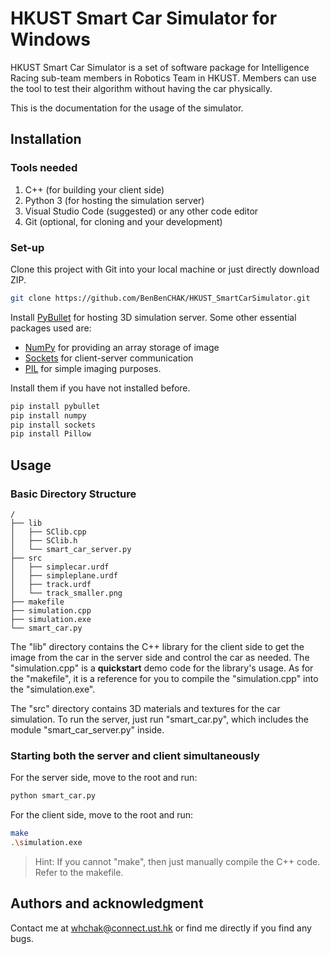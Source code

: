 # HKUST Smart Car Simulator for **Windows**

HKUST Smart Car Simulator is a set of software package for Intelligence Racing sub-team members in Robotics Team in HKUST. Members can use the tool to test their algorithm without having the car physically.

This is the documentation for the usage of the simulator.

## Installation

### Tools needed

1. C++ (for building your client side)
2. Python 3 (for hosting the simulation server)
3. Visual Studio Code (suggested) or any other code editor
4. Git (optional, for cloning and your development)

### Set-up

Clone this project with Git into your local machine or just directly download ZIP.

```bash
git clone https://github.com/BenBenCHAK/HKUST_SmartCarSimulator.git
```

Install [PyBullet](https://pybullet.org/wordpress/) for hosting 3D simulation server. Some other essential packages used are:
- [NumPy](https://numpy.org/install/) for providing an array storage of image
- [Sockets](https://pypi.org/project/sockets/) for client-server communication
- [PIL](https://pypi.org/project/Pillow/) for simple imaging purposes.

Install them if you have not installed before.

```bash
pip install pybullet
pip install numpy
pip install sockets
pip install Pillow
```

## Usage

### Basic Directory Structure

```
/
├── lib
│   ├── SClib.cpp
│   ├── SClib.h
│   └── smart_car_server.py
├── src
│   ├── simplecar.urdf
│   ├── simpleplane.urdf
│   ├── track.urdf
│   └── track_smaller.png
├── makefile
├── simulation.cpp
├── simulation.exe
└── smart_car.py
```

The "lib" directory contains the C++ library for the client side to get the image from the car in the server side and control the car as needed. The "simulation.cpp" is a **quickstart** demo code for the library's usage. As for the "makefile", it is a reference for you to compile the "simulation.cpp" into the "simulation.exe".

The "src" directory contains 3D materials and textures for the car simulation. To run the server, just run "smart_car.py", which includes the module "smart_car_server.py" inside.

### Starting both the server and client simultaneously

For the server side, move to the root and run:
```bash
python smart_car.py
```

For the client side, move to the root and run:
```bash
make
.\simulation.exe
```

> Hint: If you cannot "make", then just manually compile the C++ code. Refer to the makefile.

<!-- ## Contributing
Pull requests are welcome. For major changes, please open an issue first to discuss what you would like to change. -->

## Authors and acknowledgment
Contact me at <whchak@connect.ust.hk> or find me directly if you find any bugs.

<!-- 
## License
[MIT](https://choosealicense.com/licenses/mit/) -->
